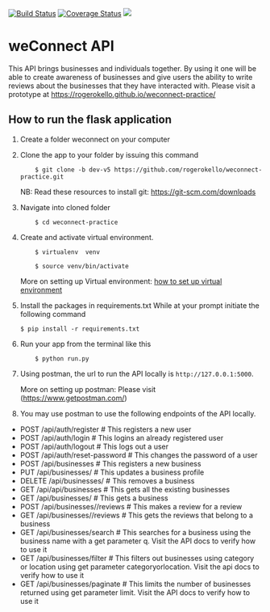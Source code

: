 [![Build Status](https://travis-ci.org/rogerokello/weconnect-practice.svg?branch=dev-v3-trial)](https://travis-ci.org/rogerokello/weconnect-practice) <a href='https://coveralls.io/github/rogerokello/weconnect-practice?branch=dev-v3-trial'><img src='https://coveralls.io/repos/github/rogerokello/weconnect-practice/badge.svg?branch=dev-v3-trial' alt='Coverage Status' /></a>
 <a href="https://codeclimate.com/github/rogerokello/weconnect-practice/maintainability"><img src="https://api.codeclimate.com/v1/badges/203bec3842f23583461b/maintainability" /></a>
</br>
# weConnect API
This API brings businesses and individuals together. By using it one will be able to create awareness of businesses and give users the ability to write reviews about the businesses that they have interacted with. Please visit a prototype at https://rogerokello.github.io/weconnect-practice/

## How to run the flask application
1. Create a folder weconnect on your computer
   
2. Clone the app to your folder by issuing this command

    ```
        $ git clone -b dev-v5 https://github.com/rogerokello/weconnect-practice.git
    ```
    NB: Read these resources to install git: https://git-scm.com/downloads
3. Navigate into cloned folder

    ```
        $ cd weconnect-practice
    ```
4. Create and activate  virtual environment.

    ```
        $ virtualenv  venv

        $ source venv/bin/activate
    ```

    More on setting up Virtual environment: [how to set up virtual environment](http://docs.python-guide.org/en/latest/dev/virtualenvs/)

5. Install the packages in requirements.txt
   While at your prompt initiate the following command

    ``` $ pip install -r requirements.txt ```

6. Run your app from the terminal like this

    ```
        $ python run.py
    ```

7. Using postman, the url to run the API locally is ```http://127.0.0.1:5000```.

    More on setting up postman: Please visit (https://www.getpostman.com/)

8. You may use postman to use the following endpoints of the API locally.
-  POST /api/auth/register        # This registers a new user
-  POST /api/auth/login           # This logins an already registered user
-  POST /api/auth/logout          # This logs out a user
-  POST /api/auth/reset-password  # This changes the password of a user
-  POST /api/businesses           # This registers a new business
-  PUT /api/businesses/<businessId> # This updates a business profile
-  DELETE /api/businesses/<businessId> # This removes a business
-  GET /api/api/businesses             # This gets all the existing businesses
-  GET /api/businesses/<businessId> # This gets a business
-  POST /api/businesses/<businessId>/reviews # This makes a review for a review
-  GET /api/businesses/<businessId>/reviews # This gets the reviews that belong to a business
-  GET /api/businesses/search # This searches for a business using the business name with a get parameter q. Visit the API docs to verify how to use it
-  GET /api/businesses/filter # This filters out businesses using category or location using get parameter categoryorlocation. Visit the api docs to verify how to use it
-  GET /api/businesses/paginate # This limits the number of businesses returned using get parameter limit. Visit the API docs to verify how to use it
